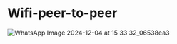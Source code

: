 # Wifi-peer-to-peer

![WhatsApp Image 2024-12-04 at 15 33 32_06538ea3](https://github.com/user-attachments/assets/09c4d833-477c-4b86-8913-c2894add61e8)
